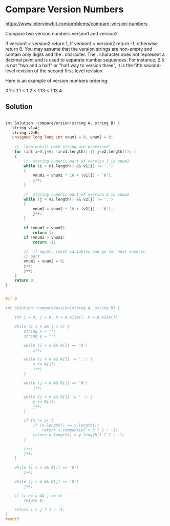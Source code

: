 # Compare Version Numbers

https://www.interviewbit.com/problems/compare-version-numbers


Compare two version numbers version1 and version2.

If version1 > version2 return 1,
If version1 < version2 return -1,
otherwise return 0.
You may assume that the version strings are non-empty and contain only digits and the . character.
The . character does not represent a decimal point and is used to separate number sequences.
For instance, 2.5 is not "two and a half" or "half way to version three", it is the fifth second-level revision of the second first-level revision.

Here is an example of version numbers ordering:

0.1 < 1.1 < 1.2 < 1.13 < 1.13.4
## Solution

```cpp

int Solution::compareVersion(string A, string B) {
   string v1=A;
   string v2=B;
   unsigned long long int vnum1 = 0, vnum2 = 0; 
  
    //  loop untill both string are processed 
    for (int i=0,j=0; (i<v1.length() || j<v2.length()); ) 
    { 
        //  storing numeric part of version 1 in vnum1 
        while (i < v1.length() && v1[i] != '.') 
        { 
            vnum1 = vnum1 * 10 + (v1[i] - '0'); 
            i++; 
        } 
  
        //  storing numeric part of version 2 in vnum2 
        while (j < v2.length() && v2[j] != '.') 
        { 
            vnum2 = vnum2 * 10 + (v2[j] - '0'); 
            j++; 
        } 
  
        if (vnum1 > vnum2) 
            return 1; 
        if (vnum2 > vnum1) 
            return -1; 
  
        //  if equal, reset variables and go for next numeric 
        // part 
        vnum1 = vnum2 = 0; 
        i++; 
        j++; 
    } 
    return 0; 
}


#if 0

int Solution::compareVersion(string A, string B) {

    int i = 0, j = 0, n = A.size(), m = B.size();

    while (i < n && j < n) {
        string x = "";
        string y = "";

        while (i < n && A[i] == '0')
            i++;

        while (i < n && A[i] != '.') {
            x += A[i];
            i++;
        }

        while (j < m && B[j] == '0')
            j++;

        while (j < m && B[j] != '.') {
            y += B[j];
            j++;
        }

        if (x != y) {
            if (x.length() == y.length())
                return x.compare(y) > 0 ? 1 : -1;
            return x.length() > y.length() ? 1 : -1;
        }

        i++;
        j++;
    }

    while (i < n && A[i] == '0')
        i++;

    while (j < m && B[j] == '0')
        j++;

    if (i >= n && j >= m)
        return 0;

    return i > j ? 1 : -1;
}
#endif
```